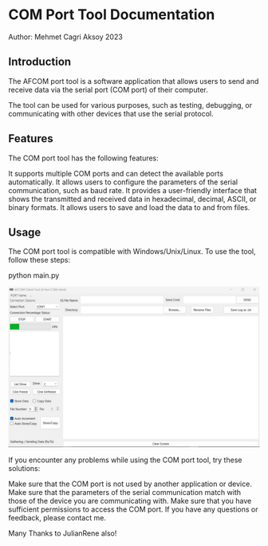 # COM Port Tool Documentation
Author: Mehmet Cagri Aksoy 2023
## Introduction
The AFCOM port tool is a software application that allows users to send and receive data via the serial port (COM port) of their computer. 

The tool can be used for various purposes, such as testing, debugging, or communicating with other devices that use the serial protocol.

## Features
The COM port tool has the following features:

It supports multiple COM ports and can detect the available ports automatically.
It allows users to configure the parameters of the serial communication, such as baud rate.
It provides a user-friendly interface that shows the transmitted and received data in hexadecimal, decimal, ASCII, or binary formats.
It allows users to save and load the data to and from files.

## Usage
The COM port tool is compatible with Windows/Unix/Linux. 
To use the tool, follow these steps:

python main.py

![Project](https://github.com/mcagriaksoy/Serial-Communication-GUI-Program/blob/master/img/screenshot.jpg)

If you encounter any problems while using the COM port tool, try these solutions:

Make sure that the COM port is not used by another application or device.
Make sure that the parameters of the serial communication match with those of the device you are communicating with.
Make sure that you have sufficient permissions to access the COM port.
If you have any questions or feedback, please contact me.


Many Thanks to JulianRene also!
